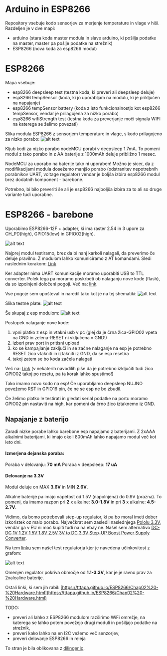 # Arduino in ESP8266

Repository vsebuje kodo sensorjev za merjenje temperature in vlage v hiši. Razdeljen je v dve mapi:

  - arduino (stara koda master modula in slave arduino, ki pošilja podatke na master, master pa pošlje podatke na strežnik)
  - ESP8266 (nova koda za esp8266 modul)

# ESP8266

Mapa vsebuje:

  - esp8266 deepsleep test (testna koda, ki preveri ali deepsleep deluje)
  - esp8266 tempSensor (koda, ki jo uporabljam na modulu, ki je priključen na napajanje)
  - esp8266 tempSensor battery (koda z isto funkcionalnostjo kot esp8266 tempSensor, vendar je prilagojena za nizko porabo)
  - esp8266 wifiStrength test (testna koda za preverjanje moči signala WIFI na katerega se želimo povezati)

Slika modula ESP8266 z sensorjem temperature in vlage, s kodo prilagojeno za nizko porabo:
![alt text](https://raw.githubusercontent.com/jancvek/arduino/master/pic/esp8266_onBattery.jpg)

Kljub kodi za nizko porabo nodeMCU porabi v deepsleep 1.7mA. To pomeni modul z tako porabo in z AA baterije z 1000mAh deluje približno 1 mesec.

NodeMCU za uporabo na baterije tako ni uporaben! Možno je sicer, da z modifikacijami modula dosežemo manjšo porabo (odstranitev nepotrebnih porabnikov UART, voltage regulator) vendar je boljša izbira esp8266 modul brez dodatnih komponent - barebone.

Potrebno, bi bilo preveriti še ali je esp8266 najboljša izbira za to ali so druge variante tudi uporabne.

# ESP8266 - barebone

Uporabimo ESP8266-12F + adapter, ki ima raster 2.54 in 3 upore za CH_PD(high), GPIO15(low) in GPIO02(high).

![alt text](https://raw.githubusercontent.com/jancvek/arduino/master/pic/esp8266-12F_with_adapter.JPG)

Najprej modul testiramo, brez da bi nanj karkoli nalagali, da preverimo če deluje pravilno. Z modulom lahko komuniciramo z AT komandami. Sledi naslednim korakom: [Link](https://www.instructables.com/id/Getting-Started-with-the-ESP8266-ESP-12/)

Ker adapter nima UART komunikacije moramo uporabiti USB to TTL converter.
Polek tega pa moramo poskrbeti ob nalaganju nove kode (flash), da so izpolnjeni določeni pogoji. Več na: [link](https://www.instructables.com/id/ESP-12F-ESP8266-Module-Minimal-Breadboard-for-Flas/).

Vse pogoje sem upošteval in naredil tako kot je na tej shematiki: 
![alt text](https://raw.githubusercontent.com/jancvek/arduino/master/pic/esp8266_flash_shematic.JPG)

Slika testne plate:
![alt text](https://raw.githubusercontent.com/jancvek/arduino/master/pic/test_bard_for_flash.JPG)

Še skupaj z esp modulom:
![alt text](https://raw.githubusercontent.com/jancvek/arduino/master/pic/test_bard_for_flash_esp_1.JPG)

Postopek nalaganje nove kode:
1. vpni platko z esp in vtakni usb v pc (glej da je črna žica-GPIO02 vpeta na GND in zelena-RESET ni vključena v GND!)
2. izberi prav port in pritisni upload
3. ko se kampajlanje zaključi in se začne nalaganje na esp je potrebno RESET žico vtakniti in iztakniti iz GND, da se esp resetira
4. takoj zatem se bo koda začela nalagati

Več na: [Link](https://www.instructables.com/id/ESP-12F-ESP8266-Module-Minimal-Breadboard-for-Flas/) (v nekaterih navodilih piše da je potrebno izključiti tudi žico GPIO02 takoj po resetu, pa ta korak lahko spustimo!)

Tako imamo novo kodo na esp! Če uporabljamo deepsleep NUJNO povežemo RST in GPIO16 pin, če ne se esp ne bo zbudil.

Če želimo platko le testirati in gledati serial podatke na portu moramo GPIO02 pin nastaviti na high, kar pomeni da črno žico iztaknemo iz GND.

## Napajanje z baterijo

Zaradi nizke porabe lahko barebone esp napajamo z baterijami. Z 2xAAA alkalnimi baterijami, ki imajo okoli 800mAh lahko napajamo modul več kot leto dni.

#### Izmerjena dejanska poraba:
Poraba v delovanju: **70 mA**
Poraba v deepsleep: **17 uA**

#### Delovanje na 3.3V

Modul deluje on MAX **3.6V** in MIN **2.6V**.

Alkalne baterije pa imajo napetost od 1.5V (napolnjena) do 0.9V (prazna). To pomeni, da imamo razpon pri **2** x alkalne: **3.0-1.8V** in pri **3** x alkalne: **4.5-2.7V**.

Vidimo, da bomo potrebovali step-up regulator, ki pa bo moral imeti dober izkoristek oz malo porabo. Največkrat sem zasledil naslednjega [Pololu 3.3V](https://www.pololu.com/product/2561), vendar ga v EU ni moč kupiti tudi na na ebay ne. Našel sem alternativo [DC-DC 1V 1.2V 1.5V 1.8V 2.5V 3V to DC 3.3V Step-UP Boost Power Supply Converter](https://www.ebay.com/itm/DC-DC-1V-1-2V-1-5V-1-8V-2-5V-3V-to-DC-3-3V-Step-UP-Boost-Power-Supply-Converter/401408562844?ssPageName=STRK%3AMEBIDX%3AIT&_trksid=p2057872.m2749.l2649).

Na tem [linku](https://iot-playground.com/blog/2-uncategorised/7-low-power-sensor-and-step-up-regulator) sem našel test regulatorja kjer je navedena učinkovitost z grafom: 

![alt text](https://raw.githubusercontent.com/jancvek/arduino/master/pic/step_up_efficiency_graph.JPG)

Omenjen regulator pokriva območje od **1.1-3.3V**, kar je je ravno prav za 2xalcaline baterije.

Ostali linki, ki sem jih rabil:
[https://tttapa.github.io/ESP8266/Chap02%20-%20Hardware.html](https://tttapa.github.io/ESP8266/Chap02%20-%20Hardware.html)


TODO:
  - preveri ali lahko z ESP8266 modulom razširimo WiFi omrežje, na katerega se lahko potem povežejo drugi moduli in pošiljajo podatke na strežnik,
  - preveri kako lahko na en I2C vežemo več senzorjev,
  - preveri delovanje ESP8266 in releja

To stran je bila oblikovana z [dilinger.io](https://dillinger.io/).
